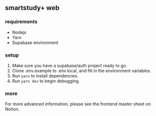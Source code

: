 ## smartstudy+ web

### requirements

- Nodejs
- Yarn
- Supabase environment

### setup

1. Make sure you have a supabase/auth project ready to go.
2. Clone .env.example to .env.local, and fill in the environment variables.
3. Run `yarn` to install dependencies.
4. Run `yarn dev` to begin debugging.

### more

For more advanced information, please see the frontend master sheet on Notion.
